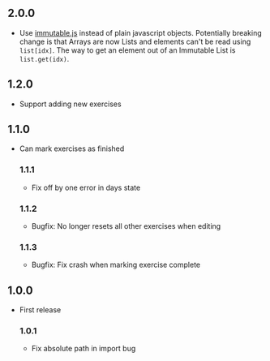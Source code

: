 ## 2.0.0
- Use [immutable.js](https://facebook.github.io/immutable-js/) instead of plain javascript objects. Potentially breaking change is that Arrays are now Lists and elements can't be read using `list[idx]`. The way to get an element out of an Immutable List is `list.get(idx)`.

## 1.2.0
- Support adding new exercises

## 1.1.0
- Can mark exercises as finished

  ### 1.1.1
  - Fix off by one error in days state

  ### 1.1.2
  - Bugfix: No longer resets all other exercises when editing

  ### 1.1.3
  - Bugfix: Fix crash when marking exercise complete

## 1.0.0
- First release

  ### 1.0.1
  - Fix absolute path in import bug

